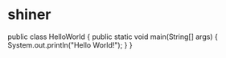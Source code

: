 # shiner
public class HelloWorld
{
	public static void main(String[] args) {
		System.out.println("Hello World!");
	}
}
